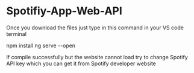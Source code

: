 # Spotifiy-App-Web-API
 
 Once you download the files
 just type in this command in your VS code terminal
 
 npm install
 ng serve --open
 
 If compile successfully but the website cannot load try to change Spotify API key which you can get it from Spotify developer website
